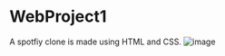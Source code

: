 # WebProject1
A spotfiy clone is made using HTML and CSS.
![image](https://github.com/user-attachments/assets/44b68ebc-7e22-479f-8330-34e6d1988482)
